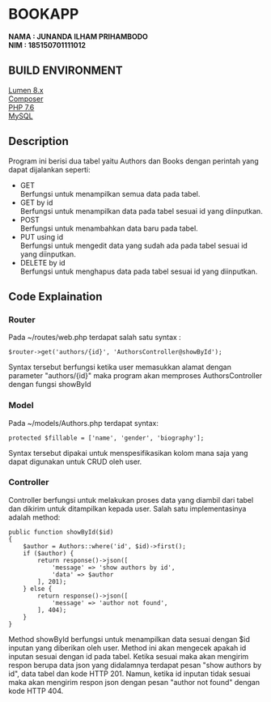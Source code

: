 # BOOKAPP
**NAMA : JUNANDA ILHAM PRIHAMBODO**  
**NIM : 185150701111012**  
## BUILD ENVIRONMENT
[Lumen 8.x](https://lumen.laravel.com/docs/8.x#installation)  
[Composer](https://getcomposer.org/download/)  
[PHP 7.6](https://www.php.net/downloads.php)  
[MySQL](https://www.mysql.com/downloads/)  
## Description  
Program ini berisi dua tabel yaitu Authors dan Books dengan perintah yang dapat dijalankan seperti:  
- GET  
  Berfungsi untuk menampilkan semua data pada tabel.
- GET by id  
  Berfungsi untuk menampilkan data pada tabel sesuai id yang diinputkan.
- POST  
  Berfungsi untuk menambahkan data baru pada tabel.
- PUT using id  
  Berfungsi untuk mengedit data yang sudah ada pada tabel sesuai id yang diinputkan.
- DELETE by id  
  Berfungsi untuk menghapus data pada tabel sesuai id yang diinputkan.  
## Code Explaination  
### Router  
Pada ~/routes/web.php terdapat salah satu syntax :  

`$router->get('authors/{id}', 'AuthorsController@showById');`  

Syntax tersebut berfungsi ketika user memasukkan alamat dengan parameter "authors/{id}" maka program akan memproses AuthorsController dengan fungsi showById  
### Model  
Pada ~/models/Authors.php terdapat syntax:

`protected $fillable = ['name', 'gender', 'biography'];`  

Syntax tersebut dipakai untuk menspesifikasikan kolom mana saja yang dapat digunakan untuk CRUD oleh user.  
### Controller  
Controller berfungsi untuk melakukan proses data yang diambil dari tabel dan dikirim untuk ditampilkan kepada user. Salah satu implementasinya adalah method:  

    public function showById($id)
    {
        $author = Authors::where('id', $id)->first();
        if ($author) {
            return response()->json([
                'message' => 'show authors by id',
                'data' => $author
            ], 201);
        } else {
            return response()->json([
                'message' => 'author not found',
            ], 404);
        }
    }

Method showById berfungsi untuk menampilkan data sesuai dengan $id inputan yang diberikan oleh user. Method ini akan mengecek apakah id inputan sesuai dengan id pada tabel. 
Ketika sesuai maka akan mengirim respon berupa data json yang didalamnya terdapat pesan "show authors by id", data tabel dan kode HTTP 201. 
Namun, ketika id inputan tidak sesuai maka akan mengirim respon json dengan pesan "author not found" dengan kode HTTP 404.

